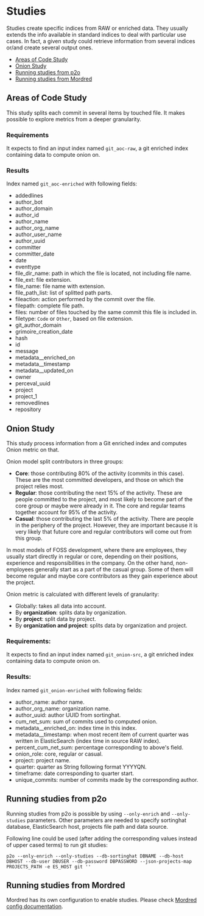 # Studies
Studies create specific indices from RAW or enriched data. They usually extends the info available in standard indices
to deal with particular use cases. In fact, a given study could retrieve information from several indices or/and
create several output ones.

* [Areas of Code Study](#areas-of-code-study)
* [Onion Study](#onion-study)
* [Running studies from p2o](#running-studies-from-p2o)
* [Running studies from Mordred](#running-studies-from-mordred)

## Areas of Code Study
This study splits each commit in several items by touched file. It makes possible to explore metrics from a deeper
granularity. 

### Requirements
It expects to find an input index named `git_aoc-raw`, a git enriched index containing 
data to compute onion on.

### Results
Index named `git_aoc-enriched` with following fields:

* addedlines
* author_bot
* author_domain
* author_id
* author_name
* author_org_name
* author_user_name
* author_uuid
* committer
* committer_date
* date
* eventtype
* file_dir_name: path in which the file is located, not including file name.
* file_ext: file extension.
* file_name: file name with extension.
* file_path_list: list of splitted path parts.
* fileaction: action performed by the commit over the file.
* filepath: complete file path.
* files: number of files touched by the same commit this file is included in.
* filetype: `Code` or `Other`, based on file extension.
* git_author_domain
* grimoire_creation_date
* hash
* id
* message
* metadata__enriched_on
* metadata__timestamp
* metadata__updated_on
* owner
* perceval_uuid
* project
* project_1
* removedlines
* repository

## Onion Study
This study process information from a Git enriched index and computes Onion metric on that.

Onion model split contributors in three groups:
* **Core**: those contributing 80% of the activity (commits in this case). 
  These are the most committed developers, and those on which the project relies most.
* **Regular**: those contributing the next 15% of the activity. These are people committed
  to the project, and most likely to become part of the core group or maybe were already
  in it. The core and regular teams together account for 95% of the activity.
* **Casual**: those contributing the last 5% of the activity. There are people in
  the periphery of the project. However, they are important because it is very likely
  that future core and regular contributors will come out from this group.

In most models of FOSS development, where there are employees, they usually start directly
in regular or core, depending on their positions, experience and responsibilities in
the company. On the other hand, non-employees generally start as a part of the
casual group. Some of them will become regular and maybe core contributors as they gain
experience about the project.


Onion metric is calculated with different levels of granularity:
*  Globally: takes all data into account.
* By **organization**: splits data by organization.
* By **project**: split data by project.
* By **organization and project**: splits data by organization and project.



### Requirements:
It expects to find an input index named `git_onion-src`, a git enriched index containing 
data to compute onion on.

### Results: 

Index named `git_onion-enriched` with following fields:

* author_name: author name.
* author_org_name: organization name.
* author_uuid: author UUID from sortinghat.
* cum_net_sum: sum of commits used to computed onion.
* metadata__enriched_on: index time in this index.
* metadata__timestamp: when most recent item of current quarter was written in ElasticSearch (index time in source RAW index).
* percent_cum_net_sum: percentage corresponding to above's field.
* onion_role: core, regular or casual.
* project: project name.
* quarter: quarter as String following format YYYYQN.
* timeframe: date corresponding to quarter start.
* unique_commits: number of commits made by the corresponding author.

## Running studies from p2o
Running studies from p2o is possible by using `--only-enrich` and `--only-studies` parameters. Other parameters
are needed to specify sortinghat database, ElasticSearch host, projects file path and data source.

Following line could be used (after adding the corresponding values instead of upper cased terms) to run git studies:

```
p2o --only-enrich --only-studies --db-sortinghat DBNAME --db-host DBHOST --db-user DBUSER --db-password DBPASSWORD --json-projects-map PROJECTS_PATH -e ES_HOST git ''
```

## Running studies from Mordred
Mordred has its own configuration to enable studies. Please check [Mordred config documentation](https://github.com/chaoss/grimoirelab-mordred/config.md).